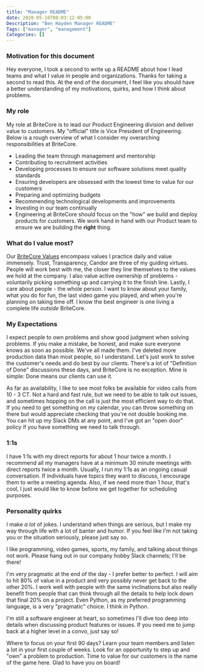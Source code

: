 ```yaml
---
title: "Manager README"
date: 2020-05-16T00:03:12-05:00
Description: "Ben Hayden Manager README"
Tags: ["manager", "management"]
Categories: []
---
```


### Motivation for this document

Hey everyone, I took a second to write up a README about how I lead teams and what I value in people and organizations. Thanks for taking a second to read this. At the end of the document, I feel like you should have a better understanding of my motivations, quirks, and how I think about problems.

### My role

My role at BriteCore is to lead our Product Engineering division and deliver value to customers. My "official" title is Vice President of Engineering. Below is a rough overview of what I consider my overarching responsibilities at BriteCore.

* Leading the team through management and mentorship
* Contributing to recruitment activities
* Developing processes to ensure our software solutions meet quality standards
* Ensuring developers are obsessed with the lowest time to value for our customers
* Preparing and optimizing budgets
* Recommending technological developments and improvements
* Investing in our team continually
* Engineering at BriteCore should focus on the "how" we build and deploy products for customers. We work hand in hand with our Product team to ensure we are building the **right** thing.

### What do I value most?

Our [BriteCore Values](https://docs.google.com/document/d/126fsK6gc3VxCYhV4lb6ArbH2QMQnhbP3chAEa5FW4rk/edit#) encompass values I practice daily and value immensely. Trust, Transparency, Candor are three of my guiding virtues. People will work best with me, the closer they line themselves to the values we hold at the company. I also value active ownership of problems - voluntarily picking something up and carrying it to the finish line. Lastly, I care about people - the whole person. I want to know about your family, what you do for fun, the last video game you played, and when you're planning on taking time off. I know the best engineer is one living a complete life _outside_ BriteCore.

### My Expectations

I expect people to own problems and show good judgment when solving problems. If you make a mistake, be honest, and make sure everyone knows as soon as possible. We've all made them. I've deleted more production data than most people, so I understand. Let's just work to solve the customer's needs and do best by our clients. There's a lot of "Definition of Done" discussions these days, and BriteCore is no exception. Mine is simple: Done means our clients can use it.

As far as availability, I like to see most folks be available for video calls from 10 - 3 CT. Not a hard and fast rule, but we need to be able to talk out issues, and sometimes hopping on the call is just the most efficient way to do that. If you need to get something on my calendar, you can throw something on there but would appreciate checking that you're not double booking me. You can hit up my Slack DMs at any point, and I've got an "open door" policy if you have something we need to talk through.

### 1:1s

I have 1:1s with my direct reports for about 1 hour twice a month. I recommend all my managers have at a minimum 30 minute meetings with direct reports twice a month. Usually, I run my 1:1s as an ongoing casual conversation. If individuals have topics they want to discuss, I encourage them to write a meeting agenda. Also, if we need more than 1 hour, that's cool, I just would like to know before we get together for scheduling purposes.

### Personality quirks

I make _a lot_ of jokes. I understand when things are serious, but I make my way through life with a lot of banter and humor. If you feel like I'm not taking you or the situation seriously, please just say so.

I like programming, video games, sports, my family, and talking about things not work. Please hang out in our company hobby Slack channels; I'll be there!

I'm very pragmatic at the end of the day - I prefer better to perfect. I will aim to hit 80% of value in a product and very possibly never get back to the other 20%. I work well with people with the same inclinations but also really benefit from people that can think through all the details to help lock down that final 20% on a project. Even Python, as my preferred programming language, is a very "pragmatic" choice. I think in Python.

I'm still a software engineer at heart, so sometimes I'll dive too deep into details when discussing product features or issues. If you need me to jump back at a higher level in a convo, just say so!

Where to focus on your first 90 days?
Learn your team members and listen a lot in your first couple of weeks. Look for an opportunity to step up and "own" a problem to production. Time to value for our customers is the name of the game here. Glad to have you on board!
